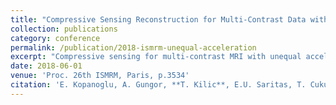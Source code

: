 ```yaml
---
title: "Compressive Sensing Reconstruction for Multi-Contrast Data with Unequal Acceleration Rates"
collection: publications
category: conference
permalink: /publication/2018-ismrm-unequal-acceleration
excerpt: "Compressive sensing for multi-contrast MRI with unequal acceleration rates."
date: 2018-06-01
venue: 'Proc. 26th ISMRM, Paris, p.3534'
citation: 'E. Kopanoglu, A. Gungor, **T. Kilic**, E.U. Saritas, T. Cukur, H.E. Guven. "Compressive Sensing Reconstruction for Multi-Contrast Data with Unequal Acceleration Rates." <i>Proc. 26th ISMRM</i>, Paris, p.3534, June 2018.'
---
```

